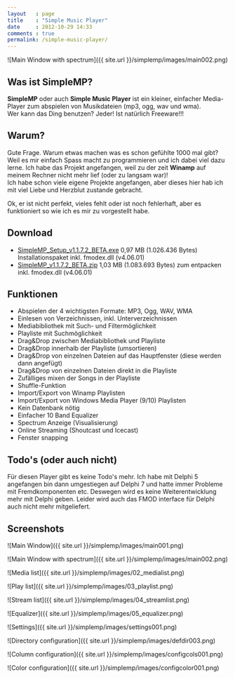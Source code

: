 ```yaml
---
layout   : page
title    : "Simple Music Player"
date     : 2012-10-29 14:33
comments : true
permalink: /simple-music-player/
---
```


![Main Window with spectrum]({{ site.url }}/simplemp/images/main002.png)  

## Was ist SimpleMP?

**SimpleMP** oder auch **Simple Music Player** ist ein kleiner, einfacher Media-Player zum abspielen von Musikdateien (mp3, ogg, wav und wma).  
Wer kann das Ding benutzen? Jeder! Ist natürlich Freeware!!!

## Warum?

Gute Frage. Warum etwas machen was es schon gefühlte 1000 mal gibt?  
Weil es mir einfach Spass macht zu programmieren und ich dabei viel dazu lerne. Ich habe das Projekt angefangen, weil zu der zeit **Winamp** auf meinem Rechner nicht mehr lief (oder zu langsam war)!  
Ich habe schon viele eigene Projekte angefangen, aber dieses hier hab ich mit viel Liebe und Herzblut zustande gebracht.

Ok, er ist nicht perfekt, vieles fehlt oder ist noch fehlerhaft, aber es funktioniert so wie ich es mir zu vorgestellt habe.

## Download

- [SimpleMP_Setup_v1.1.7.2_BETA.exe](http://jkarger.de/simplemp/SimpleMP_Setup_v1.1.7.2_BETA.exe) 0,97 MB (1.026.436 Bytes) Installationspaket inkl. fmodex.dll (v4.06.01)
- [SimpleMP_v1.1.7.2_BETA.zip](http://jkarger.de/simplemp/SimpleMP_v1.1.7.2_BETA.zip) 1,03 MB (1.083.693 Bytes) zum entpacken inkl. fmodex.dll (v4.06.01)

## Funktionen

- Abspielen der 4 wichtigsten Formate: MP3, Ogg, WAV, WMA
- Einlesen von Verzeichnissen, inkl. Unterverzeichnissen
- Mediabibliothek mit Such- und Filtermöglichkeit
- Playliste mit Suchmöglichkeit
- Drag&Drop zwischen Mediabibliothek und Playliste
- Drag&Drop innerhalb der Playliste (umsortieren)
- Drag&Drop von einzelnen Dateien auf das Hauptfenster (diese werden dann angefügt)
- Drag&Drop von einzelnen Dateien direkt in die Playliste
- Zufälliges mixen der Songs in der Playliste
- Shuffle-Funktion
- Import/Export von Winamp Playlisten
- Import/Export von Windows Media Player (9/10) Playlisten
- Kein Datenbank nötig
- Einfacher 10 Band Equalizer
- Spectrum Anzeige (Visualisierung)
- Online Streaming (Shoutcast und Icecast)
- Fenster snapping

## Todo's (oder auch nicht)

Für diesen Player gibt es keine Todo's mehr. Ich habe mit Delphi 5 angefangen bin dann umgestiegen auf Delphi 7 und hatte immer Probleme mit Fremdkomponenten etc. Deswegen wird es keine Weiterentwicklung mehr mit Delphi geben. Leider wird auch das FMOD interface für Delphi auch nicht mehr mitgeliefert.

## Screenshots

![Main Window]({{ site.url }}/simplemp/images/main001.png)  

![Main Window with spectrum]({{ site.url }}/simplemp/images/main002.png)  

![Media list]({{ site.url }}/simplemp/images/02_medialist.png)  

![Play list]({{ site.url }}/simplemp/images/03_playlist.png)  

![Stream list]({{ site.url }}/simplemp/images/04_streamlist.png)  

![Equalizer]({{ site.url }}/simplemp/images/05_equalizer.png)  

![Settings]({{ site.url }}/simplemp/images/settings001.png)  

![Directory configuration]({{ site.url }}/simplemp/images/defdir003.png)  

![Column configuration]({{ site.url }}/simplemp/images/configcols001.png)  

![Color configuration]({{ site.url }}/simplemp/images/configcolor001.png)  
